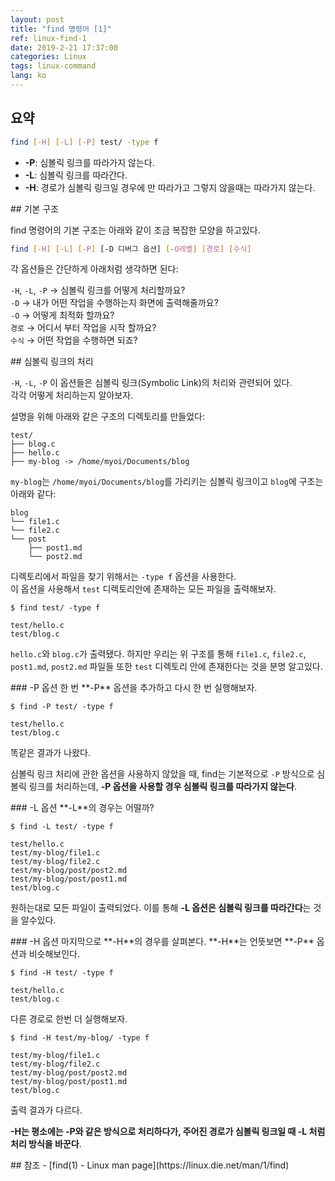 ```yaml
---
layout: post
title: "find 명령어 [1]"
ref: linux-find-1
date: 2019-2-21 17:37:00
categories: Linux
tags: linux-command
lang: ko
---
```


## 요약
```bash
find [-H] [-L] [-P] test/ -type f
```
- **-P**: 심볼릭 링크를 따라가지 않는다.
- **-L**: 심볼릭 링크를 따라간다.
- **-H**: 경로가 심볼릭 링크일 경우에 만 따라가고 그렇지 않을때는 따라가지 않는다.

<div class="divider"></div>
## 기본 구조

find 명령어의 기본 구조는 아래와 같이 조금 복잡한 모양을 하고있다.

```bash
find [-H] [-L] [-P] [-D 디버그 옵션] [-O레벨] [경로] [수식]
```

각 옵션들은 간단하게 아래처럼 생각하면 된다:

`-H`, `-L`, `-P` → 심볼릭 링크를 어떻게 처리할까요? <br>
`-D` → 내가 어떤 작업을 수행하는지 화면에 출력해줄까요?<br>
`-O` → 어떻게 최적화 할까요?<br>
`경로` → 어디서 부터 작업을 시작 할까요?<br>
`수식` → 어떤 작업을 수행하면 되죠?

<div class="divider"></div>
## 심볼릭 링크의 처리

`-H`, `-L`, `-P` 이 옵션들은 심볼릭 링크(Symbolic Link)의 처리와 관련되어 있다. <br />
각각 어떻게 처리하는지 알아보자.

설명을 위해 아래와 같은 구조의 디렉토리를 만들었다:

```
test/
├── blog.c
├── hello.c
├── my-blog -> /home/myoi/Documents/blog
```

`my-blog`는 `/home/myoi/Documents/blog`를 가리키는 심볼릭 링크이고 `blog`에 구조는 아래와 같다:
```
blog
└── file1.c
└── file2.c
└── post
    ├── post1.md
    └── post2.md
```

디렉토리에서 파일을 찾기 위해서는 `-type f` 옵션을 사용한다. <br />
이 옵션을 사용해서 `test` 디렉토리안에 존재하는 모든 파일을 출력해보자.

```
$ find test/ -type f

test/hello.c
test/blog.c
```

`hello.c`와 `blog.c`가 출력됐다. 하지만 우리는 위 구조를 통해 `file1.c`, `file2.c`, `post1.md`, `post2.md` 파일들 또한 `test` 디렉토리 안에 존재한다는 것을 분명 알고있다.

<div class="divider"></div>
### -P 옵션
한 번 **-P** 옵션을 추가하고 다시 한 번 실행해보자.

```
$ find -P test/ -type f

test/hello.c
test/blog.c
```

똑같은 결과가 나왔다.

심볼릭 링크 처리에 관한 옵션을 사용하지 않았을 때, find는 기본적으로 `-P` 방식으로 
심볼릭 링크를 처리하는데, **-P 옵션을 사용할 경우 심볼릭 링크를 따라가지 않는다**.

<div class="divider"></div>
### -L 옵션 <a id="lopt"></a>
**-L**의 경우는 어떨까?

```
$ find -L test/ -type f

test/hello.c
test/my-blog/file1.c
test/my-blog/file2.c
test/my-blog/post/post2.md
test/my-blog/post/post1.md
test/blog.c
```

원하는대로 모든 파일이 출력되었다. 이를 통해 **-L 옵션은 심볼릭 링크를 따라간다**는 것을 알수있다.

<div class="divider"></div>
### -H 옵션 <a id="hopt"></a>
마지막으로 **-H**의 경우를 살펴본다. **-H**는 언뜻보면 **-P** 옵션과 비슷해보인다.

```
$ find -H test/ -type f

test/hello.c
test/blog.c
```

다른 경로로 한번 더 실행해보자.

```
$ find -H test/my-blog/ -type f

test/my-blog/file1.c
test/my-blog/file2.c
test/my-blog/post/post2.md
test/my-blog/post/post1.md
test/blog.c
```

출력 결과가 다르다.

**-H는 평소에는 -P와 같은 방식으로 처리하다가, 주어진 경로가 심볼릭 링크일 때 -L 처럼 처리 방식을 바꾼다**.

<div class="divider"></div>
## 참조 <a id="ref"></a>
- [find(1) - Linux man page](https://linux.die.net/man/1/find)
